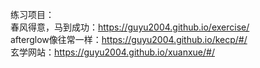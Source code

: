 练习项目：<br>
春风得意，马到成功：https://guyu2004.github.io/exercise/ <br>
afterglow像往常一样：https://guyu2004.github.io/kecp/#/<br>
玄学网站：https://guyu2004.github.io/xuanxue/#/

